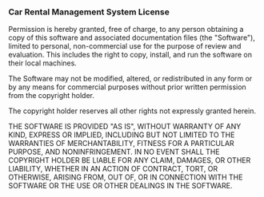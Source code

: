 ### Car Rental Management System License

Permission is hereby granted, free of charge, to any person obtaining a copy of this software and associated documentation files (the "Software"), limited to personal, non-commercial use for the purpose of review and evaluation. This includes the right to copy, install, and run the software on their local machines.

The Software may not be modified, altered, or redistributed in any form or by any means for commercial purposes without prior written permission from the copyright holder.

The copyright holder reserves all other rights not expressly granted herein.

THE SOFTWARE IS PROVIDED "AS IS", WITHOUT WARRANTY OF ANY KIND, EXPRESS OR IMPLIED, INCLUDING BUT NOT LIMITED TO THE WARRANTIES OF MERCHANTABILITY, FITNESS FOR A PARTICULAR PURPOSE, AND NONINFRINGEMENT. IN NO EVENT SHALL THE COPYRIGHT HOLDER BE LIABLE FOR ANY CLAIM, DAMAGES, OR OTHER LIABILITY, WHETHER IN AN ACTION OF CONTRACT, TORT, OR OTHERWISE, ARISING FROM, OUT OF, OR IN CONNECTION WITH THE SOFTWARE OR THE USE OR OTHER DEALINGS IN THE SOFTWARE.
